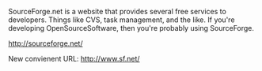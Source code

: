 

SourceForge.net is a website that provides several free services to developers. Things like CVS, task management, and the like. If you're developing OpenSourceSoftware, then you're probably using SourceForge.

http://sourceforge.net/

New convienent URL:
http://www.sf.net/
